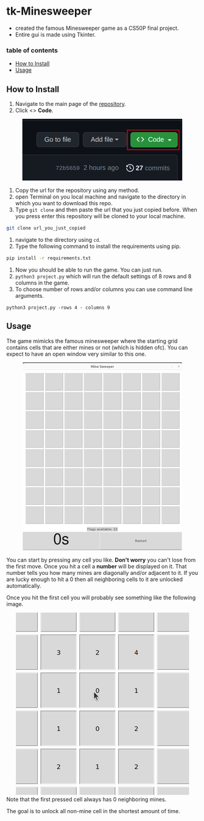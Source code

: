 # tk-Minesweeper
- created the famous Minesweeper game as a CS50P final project.
- Entire gui is made using Tkinter.
### table of contents
- [How to Install](#how-to-install)
- [Usage](#usage)

## How to Install
1. Navigate to the main page of the [repository](https://github.com/omar-abdelgawad/MineSweeper-python-tkinter).
1. Click <> **Code**.
<div align="center">
<img src="images/repo_code_image.png" alt="green code box in repo image">
</div>

1. Copy the url for the repository using any method.
1. open Terminal on you local machine and navigate to the directory in which you want to download this repo.
1. Type `git clone` and then paste the url that you just copied before. When you press enter this repository will be cloned to your local machine.
```bash
git clone url_you_just_copied
```
1. navigate to the directory using `cd`.
1. Type the following command to install the requirements using pip.
```bash
pip install -r requirements.txt
```  
1. Now you should be able to run the game. You can just run.
1. ```python3 project.py``` which will run the default settings of 8 rows and 8 columns in the game.
1. To choose number of rows and/or columns you can use command line arguments.
```
python3 project.py -rows 4 - columns 9
```
## Usage

The game mimicks the famous minesweeper where the starting grid contains cells that are either mines or not (which is hidden ofc). You can expect to have an open window very similar to this one.
<div align="center">
<img src="images/game_at_start.png",alt="image of game at start">
</div>

You can start by pressing any cell you like. **Don't worry** you can't lose from the first move. Once you hit a cell a **number** will be displayed on it. That number tells you how many mines are diagonally and/or adjacent to it. If you are lucky enough to hit a 0 then all neighboring cells to it are unlocked automatically.

Once you hit the first cell you will probably see something like the following image.

<div align="center">
<img src="images/first_pressed_cell.png",alt="image of first pressed cell">
</div>
Note that the first pressed cell always has 0 neighboring mines.

The goal is to unlock all non-mine cell in the shortest amount of time.